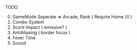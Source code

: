 TODO

0. GameMode Seperate => Arcade, Rank ( Require Home UI )
1. Combo System
2. Score Impact ( emissive? )
3. AntiAliasing ( border focus )
4. Fever Time
5. Sound
